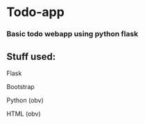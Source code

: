 # Todo-app
### Basic todo webapp using python flask

## Stuff used:
Flask

Bootstrap

Python (obv)

HTML (obv)
